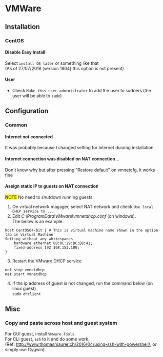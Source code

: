 # VMWare

## Installation
### CentOS
#### Disable Easy Install  
Select `install OS later` or something like that  
(As of 27/07/2018 (version 1804) this option is not present)  

#### User
- Check `Make this user administrator` to add the user to sudoers (the user will be able to `sudo`)

## Configuration
### Common
#### Internet not connected  
It was probably because I changed setting for internet duraing installation  

#### Internet connection was disabled on NAT connection...  
Don't know why but after pressing "Restore default" on vmnetcfg, it works fine  

#### Assign static IP to guests on NAT connection  
<mark>NOTE</mark> <span style="color: ">No need to shutdown running guests</span>  
1. On virtual network magager, select NAT network and check `Use local DHCP service to ...`  
2. Edit *C:\ProgramData\VMware\vmnetdhcp.conf* (on windows).  
  The below is an example.  
  ```
  host CentOS64-bit { # This is virtual machine name shown in the option tab in Virtual Machine
  Setting without any whitespaces
      hardware ethernet 00:0C:29:DC:B8:41;
      fixed-address 192.168.153.100;
  }
  ```
3. Restart the VMware DHCP service  
  ```
  net stop vmnetdhcp
  net start vmnetdhcp
  ```
4. If the ip address of guest is not changed, run the command below (on linux guest)  
   `sudo dhclient`  

## Misc
### Copy and paste across host and guest system
For GUI guest, install `VMware Tools`.  
For CLI guest, `ssh` to it and do some work.  
(Ref: http://www.thomasmaurer.ch/2016/04/using-ssh-with-powershell/, or simply use Cygwin)  

